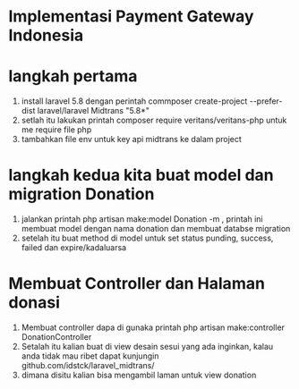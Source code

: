 # Implementasi Payment Gateway Indonesia 
# langkah pertama
1. install laravel 5.8 dengan perintah commposer create-project --prefer-dist laravel/laravel Midtrans "5.8*"
2. setlah itu lakukan printah composer require veritans/veritans-php untuk me require file php
3. tambahkan file env untuk key api midtrans ke dalam project
# langkah kedua kita buat model dan migration Donation
1. jalankan printah php artisan make:model Donation -m , printah ini membuat model dengan nama donation dan membuat databse migration
2. setelah itu buat method di model untuk set status punding, success, failed dan expire/kadaluarsa

# Membuat Controller dan Halaman donasi
1. Membuat controller dapa di gunaka  printah php artisan make:controller DonationController
2. Setalah itu kalian buat di view desain sesui yang ada inginkan, kalau anda tidak mau ribet dapat kunjungin github.com/idstck/laravel_midtrans/
3. dimana disitu kalian bisa mengambil laman untuk view donation
